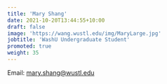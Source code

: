 ```yaml
---
title: 'Mary Shang'
date: 2021-10-20T13:44:55+10:00
draft: false
image: 'https://wang.wustl.edu/img/MaryLarge.jpg'
jobtitle: 'WashU Undergraduate Student'
promoted: true
weight: 35
---
```

Email: mary.shang@wustl.edu